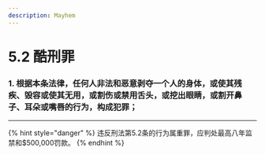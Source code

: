 ```yaml
---
description: Mayhem
---
```


# 5.2 酷刑罪

### 1. 根据本条法律，任何人非法和恶意剥夺一个人的身体，或使其残疾、毁容或使其无用，或割伤或禁用舌头，或挖出眼睛，或割开鼻子、耳朵或嘴唇的行为，构成犯罪；

***

{% hint style="danger" %}
违反刑法第5.2条的行为属重罪，应判处最高八年监禁和$500,000罚款。
{% endhint %}